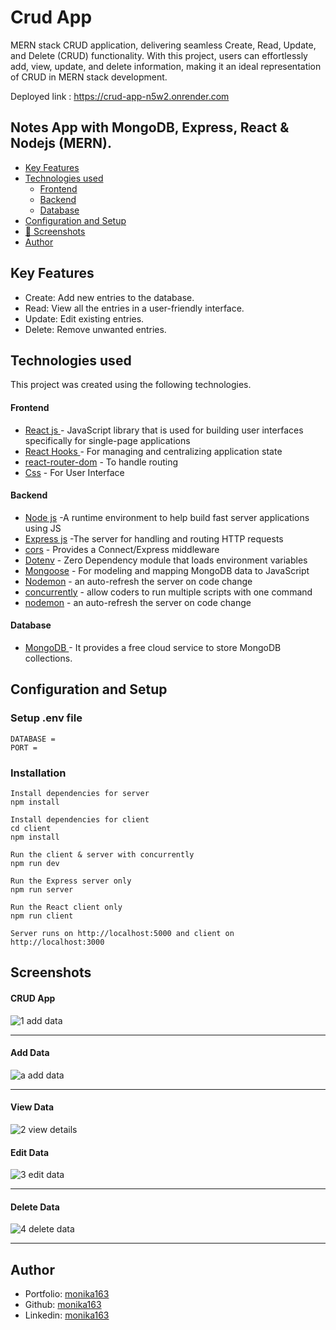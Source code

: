 # Crud App

MERN stack CRUD application, delivering seamless Create, Read, Update, and Delete (CRUD) functionality. With this project, users can effortlessly add, view, update, and delete information, making it an ideal representation of CRUD in MERN stack development.

Deployed link : https://crud-app-n5w2.onrender.com

## Notes App with MongoDB, Express, React & Nodejs (MERN).

- [Key Features](#key-features)
- [Technologies used](#technologies-used)
  - [Frontend](#frontend)
  - [Backend](#backend)
  - [Database](#database)
- [Configuration and Setup](#configuration-and-setup)
- [📸 Screenshots](#screenshots)
- [Author](#author)

## Key Features

- Create: Add new entries to the database.
- Read: View all the entries in a user-friendly interface.
- Update: Edit existing entries.
- Delete: Remove unwanted entries.

## Technologies used

This project was created using the following technologies.

#### Frontend

- [React js ](https://www.npmjs.com/package/react) - JavaScript library that is used for building user interfaces specifically for single-page applications
- [React Hooks ](https://reactjs.org/docs/hooks-intro.html) - For managing and centralizing application state
- [react-router-dom](https://www.npmjs.com/package/react-router-dom) - To handle routing
- [Css](https://developer.mozilla.org/en-US/docs/Web/CSS) - For User Interface

#### Backend

- [Node js](https://nodejs.org/en/) -A runtime environment to help build fast server applications using JS
- [Express js](https://www.npmjs.com/package/express) -The server for handling and routing HTTP requests
- [cors](https://www.npmjs.com/package/cors) - Provides a Connect/Express middleware
- [Dotenv](https://www.npmjs.com/package/dotenv) - Zero Dependency module that loads environment variables
- [Mongoose](https://mongoosejs.com/) - For modeling and mapping MongoDB data to JavaScript
- [Nodemon](https://www.npmjs.com/package/nodemon) - an auto-refresh the server on code change
- [concurrently](https://www.npmjs.com/package/concurrently) - allow coders to run multiple scripts with one command
- [nodemon](https://www.npmjs.com/package/nodemon) - an auto-refresh the server on code change

#### Database

- [MongoDB ](https://www.mongodb.com/) - It provides a free cloud service to store MongoDB collections.

## Configuration and Setup

### Setup .env file

```shell
DATABASE =
PORT =

```

### Installation

```shell
Install dependencies for server
npm install

Install dependencies for client
cd client
npm install

Run the client & server with concurrently
npm run dev

Run the Express server only
npm run server

Run the React client only
npm run client

Server runs on http://localhost:5000 and client on http://localhost:3000
```

## Screenshots

#### CRUD App

![1  add data](https://github.com/monika163/CRUD-APP/assets/61625011/ab94e81c-165d-41d8-8c30-ef6b7341eeb9)

---

#### Add Data

![a  add data](https://github.com/monika163/CRUD-APP/assets/61625011/5c9c73cd-a6ad-461e-842e-2e5ac7755200)

---

#### View Data

![2  view details](https://github.com/monika163/CRUD-APP/assets/61625011/64be81e3-4fe9-46f5-a233-c715eafb4714)

#### Edit Data

![3  edit data](https://github.com/monika163/CRUD-APP/assets/61625011/c5f4ad3a-3cef-4209-af91-8fb0376d4fc2)

---

#### Delete Data

![4  delete data](https://github.com/monika163/CRUD-APP/assets/61625011/7f35d741-d836-461a-a90f-b5514c96d51a)

---

## Author

- Portfolio: [monika163](----)
- Github: [monika163](https://github.com/monika163)
- Linkedin: [monika163](https://www.linkedin.com/in/monika-dewangan-78a427149/)
